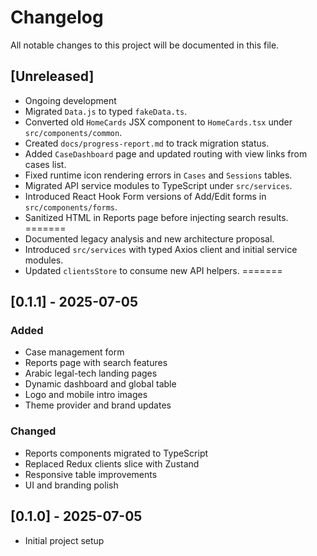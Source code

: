 # Changelog

All notable changes to this project will be documented in this file.

## [Unreleased]
- Ongoing development
- Migrated `Data.js` to typed `fakeData.ts`.
- Converted old `HomeCards` JSX component to `HomeCards.tsx` under `src/components/common`.
- Created `docs/progress-report.md` to track migration status.
- Added `CaseDashboard` page and updated routing with view links from cases list.
- Fixed runtime icon rendering errors in `Cases` and `Sessions` tables. 
- Migrated API service modules to TypeScript under `src/services`.
- Introduced React Hook Form versions of Add/Edit forms in `src/components/forms`.
- Sanitized HTML in Reports page before injecting search results.
=======
- Documented legacy analysis and new architecture proposal.
- Introduced `src/services` with typed Axios client and initial service modules.
- Updated `clientsStore` to consume new API helpers.
=======
  

## [0.1.1] - 2025-07-05
### Added
- Case management form
- Reports page with search features
- Arabic legal-tech landing pages
- Dynamic dashboard and global table
- Logo and mobile intro images
- Theme provider and brand updates
### Changed
- Reports components migrated to TypeScript
- Replaced Redux clients slice with Zustand
- Responsive table improvements
- UI and branding polish

## [0.1.0] - 2025-07-05
- Initial project setup
